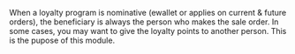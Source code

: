 When a loyalty program is nominative (ewallet or applies on current & future orders), the beneficiary is always the person who makes the sale order.
In some cases, you may want to give the loyalty points to another person. This is the pupose of this module.
